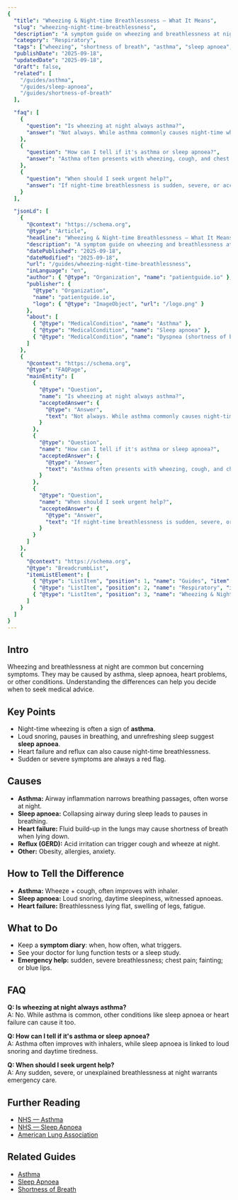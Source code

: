 ```yaml
---
{
  "title": "Wheezing & Night-time Breathlessness — What It Means",
  "slug": "wheezing-night-time-breathlessness",
  "description": "A symptom guide on wheezing and breathlessness at night — how to tell if it's asthma, sleep apnoea, or something else.",
  "category": "Respiratory",
  "tags": ["wheezing", "shortness of breath", "asthma", "sleep apnoea", "respiratory"],
  "publishDate": "2025-09-18",
  "updatedDate": "2025-09-18",
  "draft": false,
  "related": [
    "/guides/asthma",
    "/guides/sleep-apnoea",
    "/guides/shortness-of-breath"
  ],

  "faq": [
    {
      "question": "Is wheezing at night always asthma?",
      "answer": "Not always. While asthma commonly causes night-time wheezing, sleep apnoea, heart failure, and other conditions can also lead to night-time breathlessness."
    },
    {
      "question": "How can I tell if it's asthma or sleep apnoea?",
      "answer": "Asthma often presents with wheezing, cough, and chest tightness that improve with inhalers. Sleep apnoea typically causes loud snoring, witnessed pauses in breathing, and unrefreshing sleep."
    },
    {
      "question": "When should I seek urgent help?",
      "answer": "If night-time breathlessness is sudden, severe, or accompanied by chest pain, blue lips, or fainting, seek emergency care immediately."
    }
  ],

  "jsonLd": [
    {
      "@context": "https://schema.org",
      "@type": "Article",
      "headline": "Wheezing & Night-time Breathlessness — What It Means",
      "description": "A symptom guide on wheezing and breathlessness at night — how to tell if it's asthma, sleep apnoea, or something else.",
      "datePublished": "2025-09-18",
      "dateModified": "2025-09-18",
      "url": "/guides/wheezing-night-time-breathlessness",
      "inLanguage": "en",
      "author": { "@type": "Organization", "name": "patientguide.io" },
      "publisher": {
        "@type": "Organization",
        "name": "patientguide.io",
        "logo": { "@type": "ImageObject", "url": "/logo.png" }
      },
      "about": [
        { "@type": "MedicalCondition", "name": "Asthma" },
        { "@type": "MedicalCondition", "name": "Sleep apnoea" },
        { "@type": "MedicalCondition", "name": "Dyspnea (shortness of breath)" }
      ]
    },
    {
      "@context": "https://schema.org",
      "@type": "FAQPage",
      "mainEntity": [
        {
          "@type": "Question",
          "name": "Is wheezing at night always asthma?",
          "acceptedAnswer": {
            "@type": "Answer",
            "text": "Not always. While asthma commonly causes night-time wheezing, sleep apnoea, heart failure, and other conditions can also lead to night-time breathlessness."
          }
        },
        {
          "@type": "Question",
          "name": "How can I tell if it's asthma or sleep apnoea?",
          "acceptedAnswer": {
            "@type": "Answer",
            "text": "Asthma often presents with wheezing, cough, and chest tightness that improve with inhalers. Sleep apnoea typically causes loud snoring, witnessed pauses in breathing, and unrefreshing sleep."
          }
        },
        {
          "@type": "Question",
          "name": "When should I seek urgent help?",
          "acceptedAnswer": {
            "@type": "Answer",
            "text": "If night-time breathlessness is sudden, severe, or accompanied by chest pain, blue lips, or fainting, seek emergency care immediately."
          }
        }
      ]
    },
    {
      "@context": "https://schema.org",
      "@type": "BreadcrumbList",
      "itemListElement": [
        { "@type": "ListItem", "position": 1, "name": "Guides", "item": "/guides" },
        { "@type": "ListItem", "position": 2, "name": "Respiratory", "item": "/guides/respiratory" },
        { "@type": "ListItem", "position": 3, "name": "Wheezing & Night-time Breathlessness", "item": "/guides/wheezing-night-time-breathlessness" }
      ]
    }
  ]
}
---
```


## Intro
Wheezing and breathlessness at night are common but concerning symptoms. They may be caused by asthma, sleep apnoea, heart problems, or other conditions. Understanding the differences can help you decide when to seek medical advice.

## Key Points
- Night-time wheezing is often a sign of **asthma**.  
- Loud snoring, pauses in breathing, and unrefreshing sleep suggest **sleep apnoea**.  
- Heart failure and reflux can also cause night-time breathlessness.  
- Sudden or severe symptoms are always a red flag.  

## Causes
- **Asthma:** Airway inflammation narrows breathing passages, often worse at night.  
- **Sleep apnoea:** Collapsing airway during sleep leads to pauses in breathing.  
- **Heart failure:** Fluid build-up in the lungs may cause shortness of breath when lying down.  
- **Reflux (GERD):** Acid irritation can trigger cough and wheeze at night.  
- **Other:** Obesity, allergies, anxiety.  

## How to Tell the Difference
- **Asthma:** Wheeze + cough, often improves with inhaler.  
- **Sleep apnoea:** Loud snoring, daytime sleepiness, witnessed apnoeas.  
- **Heart failure:** Breathlessness lying flat, swelling of legs, fatigue.  

## What to Do
- Keep a **symptom diary**: when, how often, what triggers.  
- See your doctor for lung function tests or a sleep study.  
- **Emergency help:** sudden, severe breathlessness; chest pain; fainting; or blue lips.  

## FAQ
**Q: Is wheezing at night always asthma?**  
A: No. While asthma is common, other conditions like sleep apnoea or heart failure can cause it too.  

**Q: How can I tell if it's asthma or sleep apnoea?**  
A: Asthma often improves with inhalers, while sleep apnoea is linked to loud snoring and daytime tiredness.  

**Q: When should I seek urgent help?**  
A: Any sudden, severe, or unexplained breathlessness at night warrants emergency care.  

## Further Reading
- [NHS — Asthma](https://www.nhs.uk/conditions/asthma/)  
- [NHS — Sleep Apnoea](https://www.nhs.uk/conditions/obstructive-sleep-apnoea/)  
- [American Lung Association](https://www.lung.org/)  

## Related Guides
- [Asthma](/guides/asthma)  
- [Sleep Apnoea](/guides/sleep-apnoea)  
- [Shortness of Breath](/guides/shortness-of-breath)  
